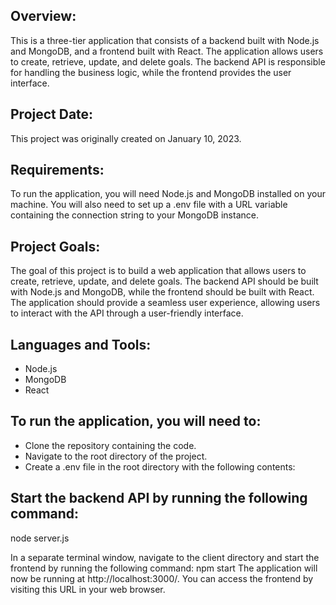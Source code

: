 ## Overview:
This is a three-tier application that consists of a backend built with Node.js and MongoDB, and a frontend built with React. The application allows users to create, retrieve, update, and delete goals. The backend API is responsible for handling the business logic, while the frontend provides the user interface.

## Project Date:
This project was originally created on January 10, 2023.

## Requirements:
To run the application, you will need Node.js and MongoDB installed on your machine. You will also need to set up a .env file with a URL variable containing the connection string to your MongoDB instance.

## Project Goals:
The goal of this project is to build a web application that allows users to create, retrieve, update, and delete goals. The backend API should be built with Node.js and MongoDB, while the frontend should be built with React. The application should provide a seamless user experience, allowing users to interact with the API through a user-friendly interface.

## Languages and Tools:
* Node.js
* MongoDB
* React

## To run the application, you will need to:
* Clone the repository containing the code.
* Navigate to the root directory of the project.
* Create a .env file in the root directory with the following contents:

## Start the backend API by running the following command:
node server.js

In a separate terminal window, navigate to the client directory and start the frontend by running the following command:
npm start
The application will now be running at http://localhost:3000/. You can access the frontend by visiting this URL in your web browser.
